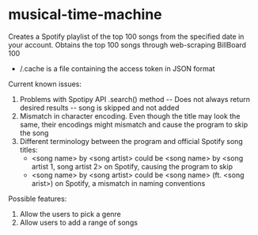 # musical-time-machine

Creates a Spotify playlist of the top 100 songs from the specified date in your account.
Obtains the top 100 songs through web-scraping BillBoard 100

* /.cache is a file containing the access token in JSON format

Current known issues:
1) Problems with Spotipy API .search() method -- Does not always return desired results -- song is skipped and not added
2) Mismatch in character encoding. Even though the title may look the same, their encodings might mismatch and cause the program to skip the song
3) Different terminology between the program and official Spotify song titles:
   * \<song name> by \<song artist> could be \<song name> by <song artist 1, song artist 2> on Spotify, causing the program to skip
   * \<song name> by \<song artist> could be \<song name> (ft. \<song arist>) on Spotify, a mismatch in naming conventions

Possible features:
1) Allow the users to pick a genre
2) Allow users to add a range of songs
